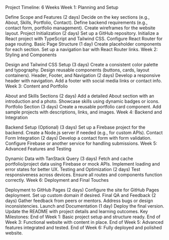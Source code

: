 Project Timeline: 6 Weeks
Week 1: Planning and Setup

Define Scope and Features (2 days)
Decide on the key sections (e.g., About, Skills, Portfolio, Contact).
Define backend requirements (e.g., contact form, portfolio management).
Create wireframes for the website layout.
Project Initialization (2 days)
Set up a GitHub repository.
Initialize a React project with TypeScript and Tailwind CSS.
Configure React Router for page routing.
Basic Page Structure (1 day)
Create placeholder components for each section.
Set up a navigation bar with React Router links.
Week 2: Styling and Components

Design and Tailwind CSS Setup (3 days)
Create a consistent color palette and typography.
Design reusable components (buttons, cards, layout containers).
Header, Footer, and Navigation (2 days)
Develop a responsive header with navigation.
Add a footer with social media links or contact info.
Week 3: Content and Portfolio

About and Skills Sections (2 days)
Add a detailed About section with an introduction and a photo.
Showcase skills using dynamic badges or icons.
Portfolio Section (3 days)
Create a reusable portfolio card component.
Add sample projects with descriptions, links, and images.
Week 4: Backend and Integration

Backend Setup (Optional) (3 days)
Set up a Firebase project for the backend.
Create a Node.js server if needed (e.g., for custom APIs).
Contact Form Integration (2 days)
Develop a contact form with form validation.
Configure Firebase or another service for handling submissions.
Week 5: Advanced Features and Testing

Dynamic Data with TanStack Query (3 days)
Fetch and cache portfolio/project data using Firebase or mock APIs.
Implement loading and error states for better UX.
Testing and Optimization (2 days)
Test responsiveness across devices.
Ensure all routes and components function correctly.
Week 6: Deployment and Final Touches

Deployment to GitHub Pages (2 days)
Configure the site for GitHub Pages deployment.
Set up custom domain if desired.
Final QA and Feedback (2 days)
Gather feedback from peers or mentors.
Address bugs or design inconsistencies.
Launch and Documentation (1 day)
Deploy the final version.
Update the README with project details and learning outcomes.
Key Milestones:
End of Week 1: Basic project setup and structure ready.
End of Week 3: Functional website with content in place.
End of Week 5: Advanced features integrated and tested.
End of Week 6: Fully deployed and polished website.
